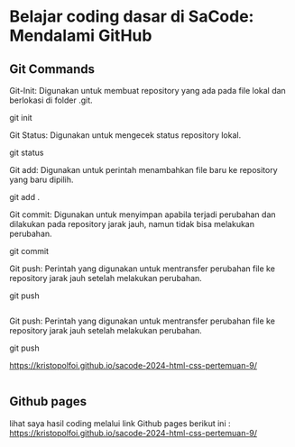 # Belajar coding dasar di SaCode: Mendalami GitHub 

## Git Commands

Git-Init: Digunakan untuk membuat repository yang ada pada file lokal dan berlokasi di folder .git. 

git init


Git Status: Digunakan untuk mengecek status repository lokal. 

git status


Git add: Digunakan untuk perintah menambahkan file baru ke repository yang baru dipilih.

git add .


Git commit: Digunakan untuk menyimpan apabila terjadi perubahan dan dilakukan pada repository jarak jauh, namun tidak bisa melakukan perubahan. 

git commit


Git push: Perintah yang digunakan untuk mentransfer perubahan file ke repository jarak jauh setelah melakukan perubahan. 

git push
```
```


Git push: Perintah yang digunakan untuk mentransfer perubahan file ke repository jarak jauh setelah melakukan perubahan. 

git push

https://kristopolfoi.github.io/sacode-2024-html-css-pertemuan-9/
```
```

## Github pages

lihat saya hasil coding melalui link Github pages berikut ini :
https://kristopolfoi.github.io/sacode-2024-html-css-pertemuan-9/
